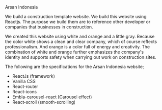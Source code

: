 Arsan Indonesia

We build a construction template website. We build this website using Reactjs. The purpose we build them are to reference other developer or companies that businesses in construction.

We created this website using white and orange and a little gray. Because the color white shows a clean and clear company, which of course reflects professionalism. And orange is a color full of energy and creativity. The combination of white and orange further emphasizes the company's identity and supports safety when carrying out work on construction sites.

The following are the specifications for the Arsan Indonesia website;

- ReactJs (framework)
- Vanilla CSS
- React-router
- React-icons
- Embla-carousel-react (Carousel effect)
- React-scroll (smooth-scrolling)

